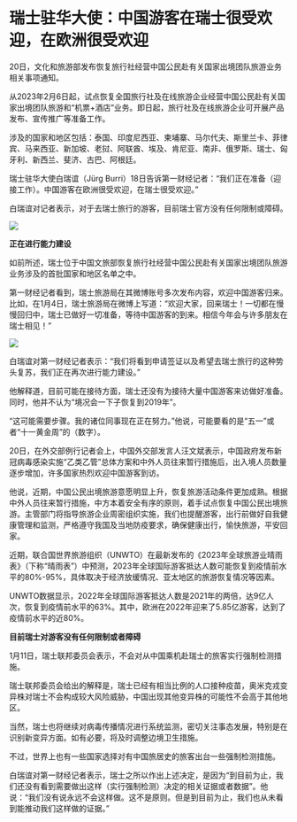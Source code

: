 # 瑞士驻华大使：中国游客在瑞士很受欢迎，在欧洲很受欢迎

20日，文化和旅游部发布恢复旅行社经营中国公民赴有关国家出境团队旅游业务相关事项通知。

从2023年2月6日起，试点恢复全国旅行社及在线旅游企业经营中国公民赴有关国家出境团队旅游和“机票+酒店”业务。即日起，旅行社及在线旅游企业可开展产品发布、宣传推广等准备工作。

涉及的国家和地区包括：泰国、印度尼西亚、柬埔寨、马尔代夫、斯里兰卡、菲律宾、马来西亚、新加坡、老挝、阿联酋、埃及、肯尼亚、南非、俄罗斯、瑞士、匈牙利、新西兰、斐济、古巴、阿根廷。

瑞士驻华大使白瑞谊（Jürg Burri）18日告诉第一财经记者：“我们正在准备（迎接工作）。中国游客在欧洲很受欢迎，在瑞士很受欢迎。”

白瑞谊对记者表示，对于去瑞士旅行的游客，目前瑞士官方没有任何限制或障碍。

![](https://inews.gtimg.com/newsapp_bt/0/15621223656/1000)

**正在进行能力建设**

如前所述，瑞士位于中国文旅部恢复旅行社经营中国公民赴有关国家出境团队旅游业务涉及的首批国家和地区名单之中。

第一财经记者看到，瑞士旅游局在其微博账号多次发布内容，欢迎中国游客归来。比如，在1月4日，瑞士旅游局在微博上写道：“欢迎大家，回来瑞士！一切都在慢慢回归中，瑞士已做好一切准备，等待中国游客的到来。相信今年会与许多朋友在瑞士相见！”

![](https://inews.gtimg.com/newsapp_bt/0/15621223658/1000)

白瑞谊对第一财经记者表示：“我们将看到申请签证以及希望去瑞士旅行的这种势头复苏，我们正在再次进行能力建设。”

他解释道，目前可能在接待方面，瑞士还没有为接待大量中国游客来访做好准备。同时，他并不认为“境况会一下子恢复到2019年”。

“这可能需要步骤。我的诸位同事现在正在努力。”他说，可能要看的是“五一”或者“十一黄金周”的（数字）。

20日，在外交部例行记者会上，中国外交部发言人汪文斌表示，中国政府发布新冠病毒感染实施“乙类乙管”总体方案和中外人员往来暂行措施后，出入境人员数量逐步增加，许多国家热烈欢迎中国游客到访。

他说，近期，中国公民出境旅游意愿明显上升，恢复旅游活动条件更加成熟。根据中外人员往来暂行措施，中方本着安全有序的原则，着手试点恢复中国公民出境旅游。主管部门将指导旅游企业周密组织实施，我们也提醒游客，出行前做好自我健康管理和监测，严格遵守我国及当地防疫要求，确保健康出行，愉快旅游，平安回家。

近期，联合国世界旅游组织（UNWTO）在最新发布的《2023年全球旅游业晴雨表》（下称“晴雨表”）中预测，2023年全球国际游客抵达人数可能恢复到疫情前水平的80%-95%，具体取决于经济放缓情况、亚太地区的旅游恢复情况等因素。

UNWTO数据显示，2022年全球国际游客抵达人数是2021年的两倍，达9亿人次，恢复到疫情前水平的63%。其中，欧洲在2022年迎来了5.85亿游客，达到了疫情前水平的近80%。

**目前瑞士对游客没有任何限制或者障碍**

1月11日，瑞士联邦委员会表示，不会对从中国乘机赴瑞士的旅客实行强制检测措施。

瑞士联邦委员会给出的解释是，瑞士已经有相当比例的人口接种疫苗，奥米克戎变异株对瑞士不会构成较大风险威胁，中国出现其他变异株的可能性不会高于其他地区。

当然，瑞士也将继续对病毒传播情况进行系统监测，密切关注事态发展，特别是在识别新变异方面。如有必要，将及时调整边境卫生措施。

不过，世界上也有一些国家选择对有中国旅居史的旅客出台一些强制检测措施。

白瑞谊对第一财经记者表示，瑞士之所以作出上述决定，是因为“到目前为止，我们还没有看到需要做出这样（实行强制检测）决定的相关证据或者数据”。他说：“我们没有说永远不会这样做。这不是原则。但是到目前为止，我们也从未看到能推动我们这样做的证据。”

